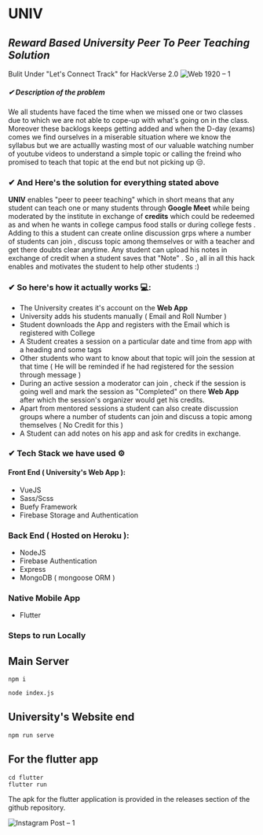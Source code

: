 # UNIV 
## _Reward Based University Peer To Peer Teaching Solution_
Bulit Under  "Let's Connect Track" for HackVerse 2.0 
![Web 1920 – 1](https://user-images.githubusercontent.com/59276987/109405459-ae39a200-7996-11eb-8f06-6862a1591197.png)

 ##### ✔ Description  of the problem
 We all students have faced the time when we missed one or two classes due to which we are not able to cope-up with what's going on in the class. Moreover these backlogs keeps getting added and when the D-day (exams) comes we find ourselves in a miserable situation where we know the syllabus but we are actuallly wasting most of our valuable watching number of youtube videos to understand a simple topic or calling the freind who promised to teach that topic at the end but not picking up 😒.
### ✔  And Here's the solution for everything stated above 
**UNIV** enables "peer to peeer teaching" which in short means that any student can teach one or many students through  **Google Meet** while being moderated by the institute in exchange of **credits** which  could be redeemed as and when he wants in college campus food stalls or during college fests . Adding to this  a student can create online discussion grps where a number of students can join , discuss topic among themselves or with a teacher and get there doubts clear anytime. Any student can upload his notes  in exchange of credit when a student saves that "Note" . So , all in all this hack enables and motivates the student to help other students :)

### ✔  So here's how it actually works 💻:
- The University creates it's account on the **Web App**
- University adds his students manually ( Email and Roll Number )
- Student downloads the App and registers with the Email which is registered with College
- A Student creates a session on a particular date and time from app with a heading and some tags
- Other students who want to know about that topic will join the session at that time ( He will  be reminded if he had registered for the session through message )
- During an active session a moderator can join , check if the session is going well and mark the session as "Completed" on there  **Web App**  after which the session's organizer would get his credits.
- Apart from mentored sessions a student can also create discussion groups where a number of students can join and discuss a topic among themselves ( No Credit for this )
- A Student can add notes on his app and  ask for  credits in exchange.

### ✔  Tech Stack we have used ⚙

#### Front End ( University's Web App ):
- VueJS 
- Sass/Scss
- Buefy Framework
- Firebase Storage and Authentication
### Back End  ( Hosted on Heroku ):
- NodeJS
- Firebase Authentication
- Express
- MongoDB ( mongoose ORM )
### Native Mobile App 
- Flutter

### Steps to run Locally

## Main Server 
```
npm i
```
```
node index.js
```
## University's Website end
```
npm run serve
```
## For the flutter app 

```
cd flutter
flutter run
```

The apk for the flutter application is provided in the releases section of the github repository.

![Instagram Post – 1](https://user-images.githubusercontent.com/59276987/109385463-0c746f80-791a-11eb-89d9-33a60c133527.png)











